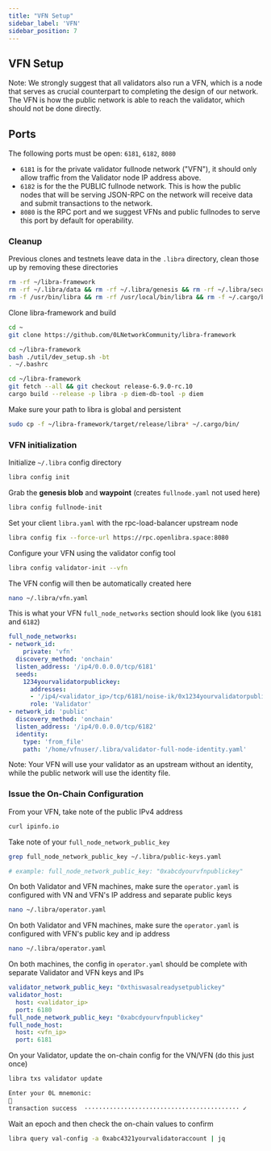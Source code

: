 ```yaml
---
title: "VFN Setup"
sidebar_label: 'VFN'
sidebar_position: 7
---
```



## VFN Setup

Note:
We strongly suggest that all validators also run a VFN, which is a node that serves as crucial counterpart to completing the design of our network. The VFN is how the public network is able to reach the validator, which should not be done directly.


## Ports
The following ports must be open: `6181`, `6182`, `8080`

- `6181` is for the private validator fullnode network ("VFN"), it should only allow traffic from the Validator node IP address above.
- `6182` is for the the PUBLIC fullnode network. This is how the public nodes that will be serving JSON-RPC on the network will receive data and submit transactions to the network.
- `8080` is the RPC port and we suggest VFNs and public fullnodes to serve this port by default for operability.


### Cleanup

Previous clones and testnets leave data in the `.libra` directory, clean those up by removing these directories

``` bash
rm -rf ~/libra-framework
rm -rf ~/.libra/data && rm -rf ~/.libra/genesis && rm -rf ~/.libra/secure-data.json
rm -f /usr/bin/libra && rm -rf /usr/local/bin/libra && rm -f ~/.cargo/bin/libra
```

Clone libra-framework and build   
``` bash
cd ~
git clone https://github.com/0LNetworkCommunity/libra-framework

cd ~/libra-framework
bash ./util/dev_setup.sh -bt
. ~/.bashrc

cd ~/libra-framework
git fetch --all && git checkout release-6.9.0-rc.10
cargo build --release -p libra -p diem-db-tool -p diem
```

Make sure your path to libra is global and persistent
``` bash
sudo cp -f ~/libra-framework/target/release/libra* ~/.cargo/bin/
```


### VFN initialization
Initialize `~/.libra` config directory 
``` bash
libra config init
```

Grab the **genesis blob** and **waypoint** (creates `fullnode.yaml` not used here)
``` bash
libra config fullnode-init
```

Set your client `libra.yaml` with the rpc-load-balancer upstream node
``` bash
libra config fix --force-url https://rpc.openlibra.space:8080
```

Configure your VFN using the validator config tool
``` bash
libra config validator-init --vfn
```

The VFN config will then be automatically created here
``` bash
nano ~/.libra/vfn.yaml
```


This is what your VFN `full_node_networks` section should look like (you `6181` and `6182`)
``` yaml
full_node_networks:
- network_id:
    private: 'vfn'
  discovery_method: 'onchain'
  listen_address: '/ip4/0.0.0.0/tcp/6181'
  seeds:
    1234yourvalidatorpublickey:
      addresses:
      - '/ip4/<validator_ip>/tcp/6181/noise-ik/0x1234yourvalidatorpublickey/handshake/0'
      role: 'Validator'
- network_id: 'public'
  discovery_method: 'onchain'
  listen_address: '/ip4/0.0.0.0/tcp/6182'
  identity:
    type: 'from_file'
    path: '/home/vfnuser/.libra/validator-full-node-identity.yaml'
```

Note:
Your VFN will use your validator as an upstream without an identity, while the public network will use the identity file.

### Issue the On-Chain Configuration

From your VFN, take note of the public IPv4 address
``` bash
curl ipinfo.io
```

Take note of your `full_node_network_public_key`
``` bash
grep full_node_network_public_key ~/.libra/public-keys.yaml

# example: full_node_network_public_key: "0xabcdyourvfnpublickey"
```

On both Validator and VFN machines, make sure the `operator.yaml` is configured with VN and VFN's IP address and separate public keys
``` bash
nano ~/.libra/operator.yaml
```

On both Validator and VFN machines, make sure the `operator.yaml` is configured with VFN's public key and ip address
``` bash
nano ~/.libra/operator.yaml
```

On both machines, the config in `operator.yaml` should be complete with separate Validator and VFN keys and IPs
``` yaml
validator_network_public_key: "0xthiswasalreadysetpublickey"
validator_host:
  host: <validator_ip>
  port: 6180
full_node_network_public_key: "0xabcdyourvfnpublickey"
full_node_host:
  host: <vfn_ip>
  port: 6181
```

On your Validator, update the on-chain config for the VN/VFN (do this just once)
``` bash
libra txs validator update

Enter your 0L mnemonic:
🔑
transaction success  ··········································· ✓
```

Wait an epoch and then check the on-chain values to confirm
``` bash
libra query val-config -a 0xabc4321yourvalidatoraccount | jq
```
